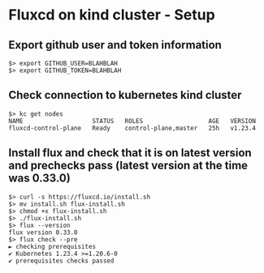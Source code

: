 # Fluxcd on kind cluster - Setup

## Export github user and token information
```
$> export GITHUB_USER=BLAHBLAH
$> export GITHUB_TOKEN=BLAHBLAH
```

## Check connection to kubernetes kind cluster
```
$> kc get nodes
NAME                   STATUS   ROLES                  AGE   VERSION
fluxcd-control-plane   Ready    control-plane,master   25h   v1.23.4
```

## Install flux and check that it is on latest version and prechecks pass (latest version at the time was 0.33.0)
```
$> curl -s https://fluxcd.io/install.sh
$> mv install.sh flux-install.sh
$> chmod +x flux-install.sh
$> ./flux-install.sh
$> flux --version
flux version 0.33.0
$> flux check --pre
► checking prerequisites
✔ Kubernetes 1.23.4 >=1.20.6-0
✔ prerequisites checks passed
```

